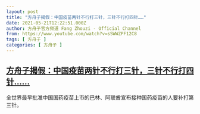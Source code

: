 ```yaml
---
layout: post
title: "方舟子揭假：中国疫苗两针不行打三针，三针不行打四针……"
date: 2021-05-21T12:22:51.000Z
author: 方舟子官方频道 Fang Zhouzi - Official Channel
from: https://www.youtube.com/watch?v=sSWWZPF12C8
tags: [ 方舟子 ]
categories: [ 方舟子 ]
---
```

<!--1621599771000-->
[方舟子揭假：中国疫苗两针不行打三针，三针不行打四针……](https://www.youtube.com/watch?v=sSWWZPF12C8)
------

<div>
全世界最早批准中国国药疫苗上市的巴林、阿联酋宣布接种国药疫苗的人要补打第三针。
</div>
